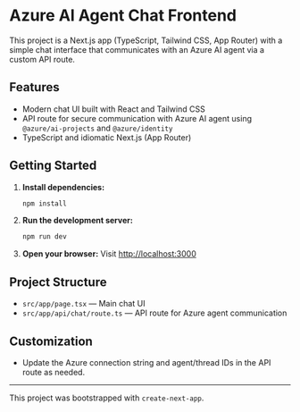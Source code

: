 # Azure AI Agent Chat Frontend

This project is a Next.js app (TypeScript, Tailwind CSS, App Router) with a simple chat interface that communicates with an Azure AI agent via a custom API route.

## Features

- Modern chat UI built with React and Tailwind CSS
- API route for secure communication with Azure AI agent using `@azure/ai-projects` and `@azure/identity`
- TypeScript and idiomatic Next.js (App Router)

## Getting Started

1. **Install dependencies:**

   ```bash
   npm install
   ```

2. **Run the development server:**

   ```bash
   npm run dev
   ```

3. **Open your browser:**
   Visit [http://localhost:3000](http://localhost:3000)

## Project Structure

- `src/app/page.tsx` — Main chat UI
- `src/app/api/chat/route.ts` — API route for Azure agent communication

## Customization

- Update the Azure connection string and agent/thread IDs in the API route as needed.

---

This project was bootstrapped with `create-next-app`.
